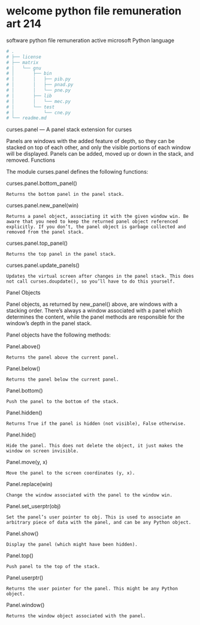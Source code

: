 # welcome python file remuneration art 214
software python file remuneration active microsoft Python language

```python
# .
# ├── license
# ├── matrix
# │   └── gnu
# │       ├── bin
# │       │   ├── pib.py
# │       │   ├── pnad.py
# │       │   └── pne.py
# │       ├── lib
# │       │   └── mec.py
# │       └── test
# │           └── cne.py
# └── readme.md

```

curses.panel — A panel stack extension for curses

Panels are windows with the added feature of depth, so they can be stacked on top of each other, and only the visible portions of each window will be displayed. Panels can be added, moved up or down in the stack, and removed.
Functions

The module curses.panel defines the following functions:

curses.panel.bottom_panel()

    Returns the bottom panel in the panel stack.

curses.panel.new_panel(win)

    Returns a panel object, associating it with the given window win. Be aware that you need to keep the returned panel object referenced explicitly. If you don’t, the panel object is garbage collected and removed from the panel stack.

curses.panel.top_panel()

    Returns the top panel in the panel stack.

curses.panel.update_panels()

    Updates the virtual screen after changes in the panel stack. This does not call curses.doupdate(), so you’ll have to do this yourself.

Panel Objects

Panel objects, as returned by new_panel() above, are windows with a stacking order. There’s always a window associated with a panel which determines the content, while the panel methods are responsible for the window’s depth in the panel stack.

Panel objects have the following methods:

Panel.above()

    Returns the panel above the current panel.

Panel.below()

    Returns the panel below the current panel.

Panel.bottom()

    Push the panel to the bottom of the stack.

Panel.hidden()

    Returns True if the panel is hidden (not visible), False otherwise.

Panel.hide()

    Hide the panel. This does not delete the object, it just makes the window on screen invisible.

Panel.move(y, x)

    Move the panel to the screen coordinates (y, x).

Panel.replace(win)

    Change the window associated with the panel to the window win.

Panel.set_userptr(obj)

    Set the panel’s user pointer to obj. This is used to associate an arbitrary piece of data with the panel, and can be any Python object.

Panel.show()

    Display the panel (which might have been hidden).

Panel.top()

    Push panel to the top of the stack.

Panel.userptr()

    Returns the user pointer for the panel. This might be any Python object.

Panel.window()

    Returns the window object associated with the panel.

